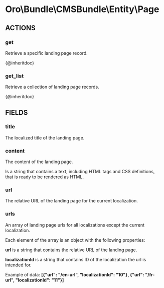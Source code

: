 # Oro\Bundle\CMSBundle\Entity\Page

## ACTIONS

### get

Retrieve a specific landing page record.

{@inheritdoc}

### get_list

Retrieve a collection of landing page records.

{@inheritdoc}

## FIELDS

### title

The localized title of the landing page.

### content

The content of the landing page.

Is a string that contains a text, including HTML tags and CSS definitions, that is ready to be rendered as HTML.

### url

The relative URL of the landing page for the current localization.

### urls

An array of landing page urls for all localizations except the current localization.

Each element of the array is an object with the following properties:

**url** is a string that contains the relative URL of the landing page.

**localizationId** is a string that contains ID of the localization the url is intended for.

Example of data: **\[{"url": "/en-url", "localizationId": "10"}, {"url": "/fr-url", "localizationId": "11"}\]**
